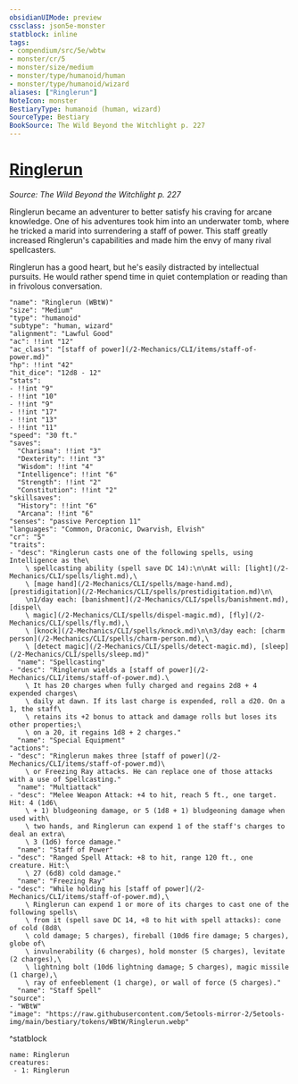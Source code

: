 ```yaml
---
obsidianUIMode: preview
cssclass: json5e-monster
statblock: inline
tags:
- compendium/src/5e/wbtw
- monster/cr/5
- monster/size/medium
- monster/type/humanoid/human
- monster/type/humanoid/wizard
aliases: ["Ringlerun"]
NoteIcon: monster
BestiaryType: humanoid (human, wizard)
SourceType: Bestiary
BookSource: The Wild Beyond the Witchlight p. 227
---
```

# [Ringlerun](2-Mechanics\CLI\bestiary\npc/ringlerun-wbtw.md)
*Source: The Wild Beyond the Witchlight p. 227*  

Ringlerun became an adventurer to better satisfy his craving for arcane knowledge. One of his adventures took him into an underwater tomb, where he tricked a marid into surrendering a staff of power. This staff greatly increased Ringlerun's capabilities and made him the envy of many rival spellcasters.

Ringlerun has a good heart, but he's easily distracted by intellectual pursuits. He would rather spend time in quiet contemplation or reading than in frivolous conversation.

```statblock
"name": "Ringlerun (WBtW)"
"size": "Medium"
"type": "humanoid"
"subtype": "human, wizard"
"alignment": "Lawful Good"
"ac": !!int "12"
"ac_class": "[staff of power](/2-Mechanics/CLI/items/staff-of-power.md)"
"hp": !!int "42"
"hit_dice": "12d8 - 12"
"stats":
- !!int "9"
- !!int "10"
- !!int "9"
- !!int "17"
- !!int "13"
- !!int "11"
"speed": "30 ft."
"saves":
  "Charisma": !!int "3"
  "Dexterity": !!int "3"
  "Wisdom": !!int "4"
  "Intelligence": !!int "6"
  "Strength": !!int "2"
  "Constitution": !!int "2"
"skillsaves":
  "History": !!int "6"
  "Arcana": !!int "6"
"senses": "passive Perception 11"
"languages": "Common, Draconic, Dwarvish, Elvish"
"cr": "5"
"traits":
- "desc": "Ringlerun casts one of the following spells, using Intelligence as the\
    \ spellcasting ability (spell save DC 14):\n\nAt will: [light](/2-Mechanics/CLI/spells/light.md),\
    \ [mage hand](/2-Mechanics/CLI/spells/mage-hand.md), [prestidigitation](/2-Mechanics/CLI/spells/prestidigitation.md)\n\
    \n1/day each: [banishment](/2-Mechanics/CLI/spells/banishment.md), [dispel\
    \ magic](/2-Mechanics/CLI/spells/dispel-magic.md), [fly](/2-Mechanics/CLI/spells/fly.md),\
    \ [knock](/2-Mechanics/CLI/spells/knock.md)\n\n3/day each: [charm person](/2-Mechanics/CLI/spells/charm-person.md),\
    \ [detect magic](/2-Mechanics/CLI/spells/detect-magic.md), [sleep](/2-Mechanics/CLI/spells/sleep.md)"
  "name": "Spellcasting"
- "desc": "Ringlerun wields a [staff of power](/2-Mechanics/CLI/items/staff-of-power.md).\
    \ It has 20 charges when fully charged and regains 2d8 + 4 expended charges\
    \ daily at dawn. If its last charge is expended, roll a d20. On a 1, the staff\
    \ retains its +2 bonus to attack and damage rolls but loses its other properties;\
    \ on a 20, it regains 1d8 + 2 charges."
  "name": "Special Equipment"
"actions":
- "desc": "Ringlerun makes three [staff of power](/2-Mechanics/CLI/items/staff-of-power.md)\
    \ or Freezing Ray attacks. He can replace one of those attacks with a use of Spellcasting."
  "name": "Multiattack"
- "desc": "Melee Weapon Attack: +4 to hit, reach 5 ft., one target. Hit: 4 (1d6\
    \ + 1) bludgeoning damage, or 5 (1d8 + 1) bludgeoning damage when used with\
    \ two hands, and Ringlerun can expend 1 of the staff's charges to deal an extra\
    \ 3 (1d6) force damage."
  "name": "Staff of Power"
- "desc": "Ranged Spell Attack: +8 to hit, range 120 ft., one creature. Hit:\
    \ 27 (6d8) cold damage."
  "name": "Freezing Ray"
- "desc": "While holding his [staff of power](/2-Mechanics/CLI/items/staff-of-power.md),\
    \ Ringlerun can expend 1 or more of its charges to cast one of the following spells\
    \ from it (spell save DC 14, +8 to hit with spell attacks): cone of cold (8d8\
    \ cold damage; 5 charges), fireball (10d6 fire damage; 5 charges), globe of\
    \ invulnerability (6 charges), hold monster (5 charges), levitate (2 charges),\
    \ lightning bolt (10d6 lightning damage; 5 charges), magic missile (1 charge),\
    \ ray of enfeeblement (1 charge), or wall of force (5 charges)."
  "name": "Staff Spell"
"source":
- "WBtW"
"image": "https://raw.githubusercontent.com/5etools-mirror-2/5etools-img/main/bestiary/tokens/WBtW/Ringlerun.webp"
```
^statblock

```encounter-table
name: Ringlerun
creatures:
 - 1: Ringlerun
```